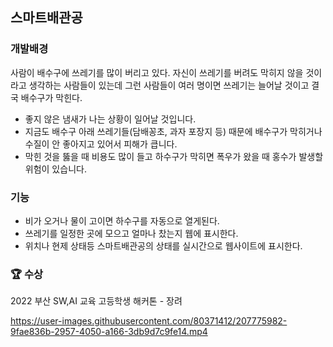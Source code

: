 ## 스마트배관공

### 개발배경
사람이 배수구에 쓰레기를 많이 버리고 있다. 
자신이 쓰레기를 버려도 막히지 않을 것이라고 생각하는 사람들이 있는데 그런 사람들이 여러 명이면 쓰레기는 늘어날 것이고 결국 배수구가 막힌다.
- 좋지 않은 냄새가 나는 상황이 일어날 것입니다. 
- 지금도 배수구 아래 쓰레기들(담배꽁초, 과자 포장지 등) 때문에 배수구가 막히거나 수질이 안 좋아지고 있어서 피해가 큽니다.
- 막힌 것을 뚫을 때 비용도 많이 들고 하수구가 막히면 폭우가 왔을 때 홍수가 발생할 위험이 있습니다.

### 기능
- 비가 오거나 물이 고이면 하수구를 자동으로 열게된다.
- 쓰레기를 일정한 곳에 모으고 얼마나 찼는지 웹에 표시한다.
- 위치나 현제 상태등 스마트배관공의 상태를 실시간으로 웹사이트에 표시한다.

### 🏆 수상
2022 부산 SW,AI 교육 고등학생 해커톤 - 장려

https://user-images.githubusercontent.com/80371412/207775982-9fae836b-2957-4050-a166-3db9d7c9fe14.mp4
